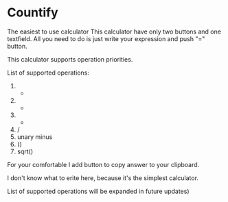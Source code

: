 # Countify
The easiest to use calculator
This calculator have only two buttons and one textfield. All you need to do is just write your expression and push "=" button. 

This calculator supports operation priorities. 

List of supported operations:
1) +
2) -
3) *
4) /
5) unary minus
6) ()
7) sqrt()

For your comfortable I add button to copy answer to your clipboard.

I don't know what to erite here, because it's the simplest calculator.

List of supported operations will be expanded in future updates)
